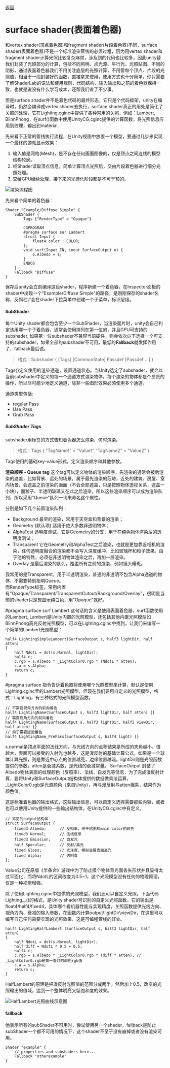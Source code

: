 [返回](index.md)

# surface shader(表面着色器)

和vertex shader(顶点着色器)和fragment shader(片段着色器)不同，surface shader(表面着色器)不是一个标准渲染管线的必须过程，因为用vertex shader和fragment shader计算光照比较复杂麻烦，涉及到的代码也比较多，因此unity替我们封装了光照部分的计算，包括不同照明、点光源、平行光、光照贴图、不同的阴影，通过表面着色器我们不用关注底层的光照计算，不用管每个顶点、片段的光照值，相当于一段封装好的函数，直接拿来使用，使用方式也十分简单，你只需要了解ShaderLab的语法和使用规则，代码结构、输入输出和之前的着色器保持一致，也就是说没有什么学习成本，还帮我们省了不少事。  

但是surface shader并不是着色代码的最终形态，它只是个代码框架，unity在编译时，仍然会编译成vertex shader去执行，surface shader真正的用处是简化了关照的处理，它在Lighting.cginc中提供了各种常用的关照，例如：Lambert, BlinnPhong，在surf()函数中使用UnityCG.cginc提供的计算函数，将光照信息应用到纹理，输出到material.

先来看下正常的管线执行流程，在Unity视图中放置一个模型，要通过几步来实现一个最终的游戏显示效果：  
1. 输入值是网格(Mesh)，是不存在任何画面图像的，仅是顶点之间连线的模型结构轮廓。
2. 经Shader读取顶点信息，简单计算顶点光照后，交由片段着色器进行细分光照处理。
3. 交给GPU继续处理，接下来的光栅化阶段都是不可干预的。


![渲染流程图](http://game.ceeger.com/forum/attachment/thumb/1305/thread/2_3106_7d01f3c9ec55e5d.png)


先来看个简单的着色器：
```
Shader "Example/Diffuse Simple" {
	SubShader {
		Tags {"RenderType" = "Opaque"}

		CGPROGRAM
		#pragma surface sur Lambert
		struct Input {
			float4 color : COLOR;
		};
		void surf(Input IN, inout SurfaceOutput o) {
			o.Albedo = 1;
		}
		ENDCG
	}
	Fallback "Diffuse"
}
```
保存后unity会立刻编译这段shader，程序新建一个着色器，在Inspector面板的shader中出现一个"Example/Diffuse Simple"的路径，是刚刚保存的shader名称，反斜杠‘/’会在shader下拉菜单中创建一个子菜单，标识层级。  


#### SubShader
每个Unity shader都会包含至少一个SubShader，当渲染面片时，unity会自己判定该用哪一个子着色器，通常会使用排列在第一位的，并且GPU可支持的subshader. 如果第一位subshader不兼容当前硬件，则会依次向下选择一个可支持的subshader，如果全部的subshader不可用，最低的**Fallback**就发挥作用了，fallback最后说。

> 格式：Subshader { [Tags] [CommonState] Passdef [Passdef ...] }  

Tags{}定义使用的渲染通道，设置通道状态。当Unity选定了subshader，就会以当前subshader中定义的每一个通道方式渲染物体，每个渲染的物体都是个昂贵的操作，所以尽可能少地定义通道，除非一些图形效果必须使用多个通道。  

通道类型包括:  
 - regular Pass
 - Use Pass
 - Grab Pass


##### SubShader Tags
subshader用标签的方式告知着色器怎么渲染、何时渲染。

> 格式：Tags { "TagName1" = "Value1" "TagName2" = "Value2" }

 Tags使用的基础key-value形式，定义渲染顺序和其他参数。  

**渲染顺序 - Queue tag**
这个tag可以定义物体的渲染顺序，先渲染的通常会被后渲染的遮盖，比如背景、远处的场景，属于最先渲染的范畴，近处的建筑、房屋、室内场景，会遮盖之前渲染的画面（不会全部遮盖，只是按照物体透视关系，遮盖一小块），而粒子、半透明玻璃又在此之后渲染，所以这些渲染顺序可以成为渲染队列，所以采用"Queue"队列一词来命名这个属性。 

分别是如下几个前置渲染队列：
* Background 最早的渲染，常用于天空盒和背景的渲染；
* Geometry (默认项) 适用于绝大多数非透明物体；
* AlphaTest 透明度测试，它是Geometry的分支，用于在纯色物体渲染后的透明度测试；
* Transparent 它在Geometry和AlphaTest之后渲染，也就是更加靠近相机的渲染，任何透明度融合的渲染都不会写入深度缓冲，比如玻璃杯和粒子效果。由于他的特性，必须在非透明物体渲染之后，再加一层渲染。
* Overlay 是最后渲染的队列，覆盖所有之前的渲染，例如镜头耀斑。

我常用的是Transparent，用于半透明渲染，普通的非透明不包含Alpha通道的物体，不需要特别指明Queue。  
而RenderType标签，常用内置有"Opaque/Transparent/TransparentCutout/Background/Overlay"，很明显当前的shader只是想显示纯白色，用"Opaque"就好。  


#pragma surface surf Lambert
这句话的含义是使用表面着色器，surf函数使用的Lambert, Lambert是Unity内置的光照模型，还包括其他内置光照模型如BlinnPhong高光反射光照模型，可以在Lighting.cginc中找到，让我们来编写一个简单的Lambert光照模型：
```
half4 LightingSimpleLambert(SurfaceOutput s, half3 lightDir, half atten)
{
	half NdotL = dot(s.Normal, lightDir);
	half4 c;
	c.rgb = s.Albedo * _LightColor0.rgb * (NdotL * atten);
	c.a = s.Alpha;
	return c;
}
```
#pragma surface 指令告诉着色器将使用哪个光照模型来计算，默认是使用Lighting.cginc里的Lambert光照模型，但现在我们要用自定义的光照模型，格式：Lighting<Name>，有三种格式的光照模型函数。
```
// 不需要视角方向的前向着色
half4 LightingName(SurfaceOutput s, half3 lightDir, half atten) {}
// 需要视角方向的前向着色
half4 LightingName(SurfaceOutput s, half3 lightDir, half3 viewDir, half atten) {}
// 用于需要延迟着色
half4 LightingName_PrePass(SurfaceOutput s, half4 light) {}
```

s.normal是顶点平面的法线方向，与光线方向的点积结果是所成的夹角越小，值越大，表面可以接受的入射光也越多，这是漫反射的基础计算公式，如果是一个球体计算光照，则是靠近中心点的位置越亮，边缘位置越暗。lightDir则是光照函数提供的参数，atten是衰减系数，是光线的衰减常量。
SurfaceOutput 封装了Albedo物体表面的纹理颜色（反照率）、法线、自发光等信息，为了完成漫反射计算，要将Unity和SurfaceOutput结构体提供的数据做乘法运算，_LightColor0.rgb是光源颜色（来自Unity），再与漫反射与atten相乘，结果作为颜色值。


这是标准着色器的输出格式，这些输出信息，可以自定义选择需要那些内容，或者也可以使用Unity提供的一些输出结构体，在UnityCG.cginc中有定义。
```
// 常见的output结构体
struct SurfaceOutput {
	fixed3 Albedo;		// 反照率，用于贴图和main color的颜色
	fixed3 Normal;		// 法线信息
	fixed3 Emission;	// 自发光
	half Specular;		// 反射/高光
	fixed Gloss;		// 光泽度，模拟金属表面高光
	fixed Alpha;		// 透明度
};
```

Value公司在原版《半条命》游戏中为了防止摸个物体背光面丢失形状并且显得太过平面化，而将NdotL的区间改变为0.5~1，这个光照模型没有任何的物理原理，仅是一种视觉增强。

除了使用Lighting.cginc中提供的光照模型，我们还可以自定义光照，下面代码Lighting__()的格式，是Unity shader可识别的自定义光照函数，它的输出是float4/half4/fixed4，具体哪个看机器性能与实现精度，关照函数提供光线方向、视角方向、衰减的输入参数，在函数内计算output\lightDir\viewDir，在这里可以编写自己任何需要实现的光照效果，这是可编程管线的好处。

```
half4 LightingHalfLambert (SurfaceOutput s, half3 lightDir, half atten)
{
	half NdotL = dot(s.Normal, lightDir);
	half diff = NdotL * 0.5 + 0.5;
	half4 c;
	c.rgb = s.Albedo * _LightColor0.rgb * (diff * atten); // _LightColor0.rgb是第一盏灯的颜色rgb值
	c.a = s.Alpha;
	return c;
}
```
HalfLambert的原理是把漫反射光照值的范围分成两半，然后加上0.5，改变的光照输出的值域，达到一个整体明亮又低饱和度的效果。  

![HalfLambert光照曲线示意图](https://picabstract-preview-ftn.weiyun.com:8443/ftn_pic_abs_v2/46e43bbdad3b259e0e64bd703c63929b1d9ffb3faa963797a104ee760c3ed2db7153e89febb41d71f60d9248365cb3aa?pictype=scale&from=30113&version=2.0.0.2&uin=287874300&fname=half_lambert.png&size=1024)



#### fallback
他表示所有的subShader不可用时，尝试使用另一个shader，fallback是防止subShader一个都不可用的情况下，这个shader不至于没有崩掉或者没有渲染可用。

```
Shader "example" {
	// properties and subshaders here...
	Fallback "otherexample"
}
```